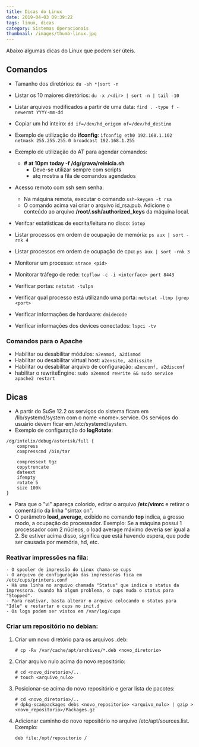 ```yaml
---
title: Dicas do Linux
date: 2019-04-03 09:39:22
tags: linux, dicas
category: Sistemas Operacionais
thumbnail: /images/thumb-linux.jpg
---
```


Abaixo algumas dicas do Linux que podem ser úteis.

## Comandos
- Tamanho dos diretórios: ```du -sh *|sort -n```
- Listar os 10 maiores diretórios: ```du -x /<dir> | sort -n | tail -10```
- Listar arquivos modificados a partir de uma data: ```find . -type f -newermt YYYY-mm-dd```
- Copiar um hd inteiro: ```dd if=/dev/hd_origem of=/dev/hd_destino```

- Exemplo de utilização do **ifconfig**: ```ifconfig eth0 192.168.1.102 netmask 255.255.255.0 broadcast 192.168.1.255```
- Exemplo de utilização do AT para agendar comandos: 
	- **\# at 10pm today -f /dg/grava/reinicia.sh**
    	- Deve-se utilizar sempre com scripts
		- atq mostra a fila de comandos agendados

- Acesso remoto com ssh sem senha:
  - Na máquina remota, executar o comando ```ssh-keygen -t rsa```
  - O comando acima vai criar o arquivo id_rsa.pub. Adicione o conteúdo ao arquivo **/root/.ssh/authorized_keys** da máquina local.

- Verifcar estatísticas de escrita/leitura no disco: ```iotop```
- Listar processos em ordem de ocupação de memória: ```ps aux | sort -rnk 4```
- Listar processos em ordem de ocupação de cpu: ```ps aux | sort -rnk 3```
- Monitorar um processo: ```strace <pid>```
- Monitorar tráfego de rede: ```tcpflow -c -i <interface> port 8443```
- Verificar portas: ```netstat -tulpn```
- Verificar qual processo está utilizando uma porta: ```netstat -ltnp |grep <port>```
- Verificar informações de hardware: ```dmidecode```
- Verificar informações dos devices conectados: ```lspci -tv```

### Comandos para o Apache
- Habilitar ou desabilitar módulos: ```a2enmod, a2dismod```
- Habilitar ou desabilitar virtual host: ```a2ensite, a2dissite```
- Habilitar ou desabilitar arquivo de configuração: ```a2enconf, a2disconf```
- habilitar o rewriteEngine: ```sudo a2enmod rewrite && sudo service apache2 restart```

## Dicas
- A partir do SuSe 12.2 os serviços do sistema ficam em /lib/systemd/system com o nome \<nome\>.service. Os serviços do usuário devem ficar em /etc/systemd/system.
- Exemplo de configuração do **logRotate**:
```
/dg/intelix/debug/asterisk/full {
	compress
	compresscmd /bin/tar

	compressext tgz
	copytruncate
	dateext
	ifempty
	rotate 5
	size 100k
}
```
- Para que o "vi" apareça colorido, editar o arquivo **/etc/vimrc** e retirar o comentário da linha "sintax on".
- O parâmetro **load_average**, exibido no comando **top** indica, a grosso modo, a ocupação do processador. Exemplo: Se a máquina possui 1 processador com 2 núcleos, o load average máximo deveria ser igual a 2. Se estiver acima disso, significa que está havendo espera, que pode ser causada por memória, hd, etc.
  
### Reativar impressões na fila:
    - O spooler de impressão do Linux chama-se cups
	- O arquivo de configuração das impressoras fica em /etc/cups/printers.conf
	- Há uma linha no arquivo chamada "Status" que indica o status da impressora. Quando há algum problema, o cups muda o status para "Stopped". 
	- Para reativar, basta alterar o arquivo colocando o status para "Idle" e restartar o cups no init.d
	- Os logs podem ser vistos em /var/log/cups

### Criar um repositório no debian:
1. Criar um novo diretório para os arquivos .deb: 
	```
	# cp -Rv /var/cache/apt/archives/*.deb <novo_diretorio>
	```
2. Criar arquivo nulo acima do novo repositório:
	```
	# cd <novo_diretorio>/..
	# touch <arquivo_nulo>
	```
3. Posicionar-se acima do novo repositório e gerar lista de pacotes: 
	```
	# cd <novo_diretorio>/..
	# dpkg-scanpackages debs <novo_repositorio> <arquivo_nulo> | gzip > <novo_repositorio>/Packages.gz
	```
4. Adicionar caminho do novo repositório no arquivo /etc/apt/sources.list. Exemplo: 
	```
	deb file:/opt/repositorio / 
	```